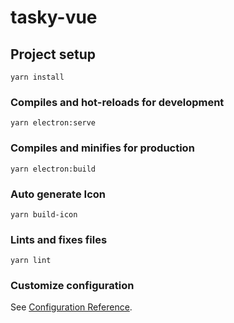 # tasky-vue

## Project setup
```
yarn install
```

### Compiles and hot-reloads for development
```
yarn electron:serve
```

### Compiles and minifies for production
```
yarn electron:build
```

### Auto generate Icon
```
yarn build-icon 
```

### Lints and fixes files
```
yarn lint
```

### Customize configuration
See [Configuration Reference](https://cli.vuejs.org/config/).
